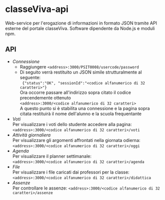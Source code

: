 # classeViva-api
Web-service per l'erogazione di informazioni in formato JSON tramite API esterne del portale classeViva. 
Software dipendente da Node.js e moduli npm.

## API

* *Connessione*
  * Raggiungere `<address>:3000/PSIT0008/usercode/password`
  * Di seguito verrà restituito un JSON simile strutturalmente al seguente:<br />
    ` {"status":"OK", "sessionId":"<codice alfanumerico di 32 caratteri>"}` <br />
    Ora occorre passare all'indirizzo sopra citato il codice precendemente ottenuto<br />
    `<address>:3000/<codice alfanumerico di 32 caratteri>`<br />
    A questo punto si è stabilita una connessione e la pagina sopra citata restituirà il nome dell'alunno e la scuola frequentante
* *Voti*<br />
  Per visualizzare i voti dello studente accedere alla pagina:<br />
  `<address>:3000/<codice alfanumerico di 32 caratteri>/voti`
* *Attività giornaliera*<br />
	Per visualizzare gli argomenti affrontati nella giornata odierna:<br />
  `<address>:3000/<codice alfanumerico di 32 caratteri>/oggi`
* *Agenda*<br />
  Per visualizzare il planner settimanale:<br />
  `<address>:3000/<codice alfanumerico di 32 caratteri>/agenda`
* *File*<br />
  Per visualizzare i file caricati dai professori per la classe:<br />
  `<address>:3000/<codice alfanumerico di 32 caratteri>/didattica`
* *Assenze*<br />
  Per controllare le assenze:
  `<address>:3000/<codice alfanumerico di 32 caratteri>/assenze`

